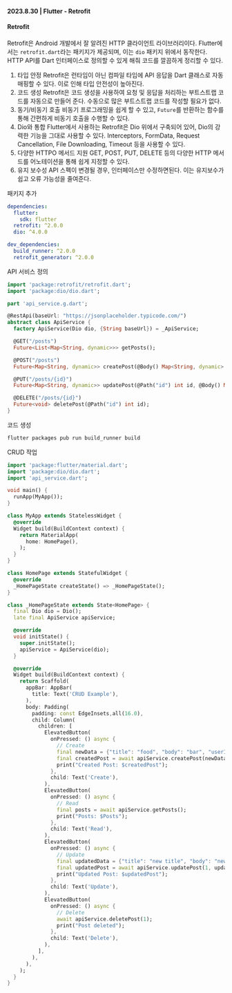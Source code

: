 #### 2023.8.30 | Flutter - Retrofit

#### Retrofit

Retrofit은 Android 개발에서 잘 알려진 HTTP 클라이언트 라이브러리이다. Flutter에서는 `retrofit.dart`라는 패키지가 제공되며, 이는 `dio` 패키지 위에서 동작한다. HTTP API를 Dart 인터페이스로 정의할 수 있게 해줘 코드를 깔끔하게 정리할 수 있다. 

1. 타입 안정
   Retrofit은 런타임이 아닌 컴파일 타임에 API 응답을 Dart 클래스로 자동 매핑할 수 있다. 이로 인해 타입 안전성이 높아진다.
2. 코드 생성
   Retrofit은 코드 생성을 사용하여 요청 및 응답을 처리하는 부트스트랩 코드를 자동으로 만들어 준다. 수동으로 많은 부트스트랩 코드를 작성할 필요가 없다. 
3. 동기/비동기 호출
   비동기 프로그래밍을 쉽게 할 수 있고, `Future`를 반환하는 함수를 통해 간편하게 비동기 호출을 수행할 수 있다.
4. Dio와 통합
   Flutter에서 사용하는 Retrofit은 Dio 위에서 구축되어 있어, Dio의 강력한 기능을 그대로 사용할 수 있다. Interceptors, FormData, Request Cancellation, File Downloading, Timeout 등을 사용할 수 있다.
5. 다양한 HTTPO 메서드 지원
   GET, POST, PUT, DELETE 등의 다양한 HTTP 메서드를 어노테이션을 통해 쉽게 지정할 수 있다.
6. 유지 보수성
   API 스펙이 변경될 경우, 인터페이스만 수정하면된다. 이는 유지보수가 쉽고 오류 가능성을 줄여준다.

패키지 추가
````yaml
dependencies:
  flutter:
    sdk: flutter
  retrofit: ^2.0.0
  dio: ^4.0.0

dev_dependencies:
  build_runner: ^2.0.0
  retrofit_generator: ^2.0.0
````

API 서비스 정의
````dart
import 'package:retrofit/retrofit.dart';
import 'package:dio/dio.dart';

part 'api_service.g.dart';

@RestApi(baseUrl: "https://jsonplaceholder.typicode.com/")
abstract class ApiService {
  factory ApiService(Dio dio, {String baseUrl}) = _ApiService;

  @GET("/posts")
  Future<List<Map<String, dynamic>>> getPosts();

  @POST("/posts")
  Future<Map<String, dynamic>> createPost(@Body() Map<String, dynamic> data);

  @PUT("/posts/{id}")
  Future<Map<String, dynamic>> updatePost(@Path("id") int id, @Body() Map<String, dynamic> data);

  @DELETE("/posts/{id}")
  Future<void> deletePost(@Path("id") int id);
}
````

코드 생성
````bash
flutter packages pub run build_runner build
````

CRUD 작업
````dart
import 'package:flutter/material.dart';
import 'package:dio/dio.dart';
import 'api_service.dart';

void main() {
  runApp(MyApp());
}

class MyApp extends StatelessWidget {
  @override
  Widget build(BuildContext context) {
    return MaterialApp(
      home: HomePage(),
    );
  }
}

class HomePage extends StatefulWidget {
  @override
  _HomePageState createState() => _HomePageState();
}

class _HomePageState extends State<HomePage> {
  final Dio dio = Dio();
  late final ApiService apiService;

  @override
  void initState() {
    super.initState();
    apiService = ApiService(dio);
  }

  @override
  Widget build(BuildContext context) {
    return Scaffold(
      appBar: AppBar(
        title: Text('CRUD Example'),
      ),
      body: Padding(
        padding: const EdgeInsets,all(16.0),
        child: Column(
          children: [
            ElevatedButton(
              onPressed: () async {
                // Create
                final newData = {"title": "food", "body": "bar", "userId": 1};
                final createdPost = await apiService.createPost(newData);
                print("Created Post: $createdPost");
              },
              child: Text('Create'),
            ),
            ElevatedButton(
              onPressed: () async {
                // Read
                final posts = await apiService.getPosts();
                print("Posts: $Posts");
              },
              child: Text('Read'),
            ),
            ElevatedButton(
              onPressed: () async {
                // Update
                final updatedData = {"title": "new title", "body": "new body", "userId": 1};
                final updatedPost = await apiService.updatePost(1, updatedData);
                print("Updated Post: $updatedPost");
              },
              child: Text('Update'),
            ),
            ElevatedButton(
              onPressed: () async {
                // Delete
                await apiService.deletePost(1);
                print("Post deleted");
              },
              child: Text('Delete'),
            ),
          ],
        ),
      ),
    );
  }
}
````